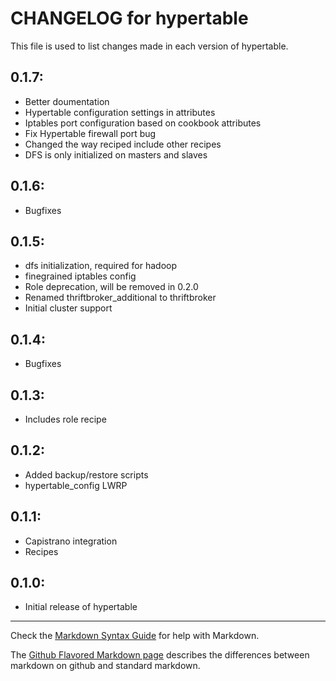 # CHANGELOG for hypertable

This file is used to list changes made in each version of hypertable.

## 0.1.7:

* Better doumentation
* Hypertable configuration settings in attributes
* Iptables port configuration based on cookbook attributes
* Fix Hypertable firewall port bug
* Changed the way reciped include other recipes
* DFS is only initialized on masters and slaves

## 0.1.6:

* Bugfixes

## 0.1.5:

* dfs initialization, required for hadoop
* finegrained iptables config
* Role deprecation, will be removed in 0.2.0
* Renamed thriftbroker\_additional to thriftbroker
* Initial cluster support

## 0.1.4:

* Bugfixes

## 0.1.3:

* Includes role recipe

## 0.1.2:

* Added backup/restore scripts
* hypertable\_config LWRP

## 0.1.1:

* Capistrano integration
* Recipes

## 0.1.0:

* Initial release of hypertable

- - -
Check the [Markdown Syntax Guide](http://daringfireball.net/projects/markdown/syntax) for help with Markdown.

The [Github Flavored Markdown page](http://github.github.com/github-flavored-markdown/) describes the differences between markdown on github and standard markdown.
